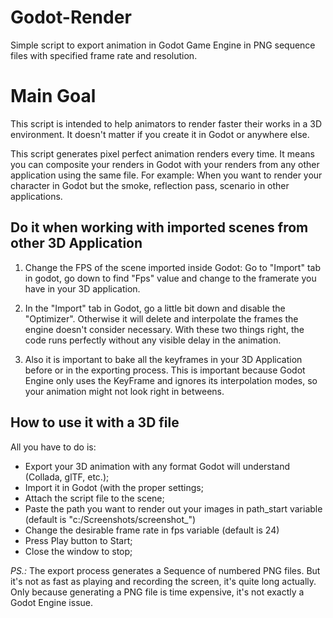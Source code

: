 # Godot-Render
Simple script to export animation in Godot Game Engine in PNG sequence files with specified frame rate and resolution.

# Main Goal
This script is intended to help animators to render faster their works in a 3D environment. It doesn't matter if you create it in Godot or anywhere else.

This script generates pixel perfect animation renders every time. It means you can composite your renders in Godot with your renders from any other application using the same file. For example: When you want to render your character in Godot but the smoke, reflection pass, scenario in other applications.

## Do it when working with imported scenes from other 3D Application

1) Change the FPS of the scene imported inside Godot: Go to "Import" tab in godot, go down to find "Fps" value and change to the framerate you have in your 3D application.

2) In the "Import" tab in Godot, go a little bit down and disable the "Optimizer". Otherwise it will delete and interpolate the frames the engine doesn't consider necessary. With these two things right, the code runs perfectly without any visible delay in the animation.

3) Also it is important to bake all the keyframes in your 3D Application before or in the exporting process. This is important because Godot Engine only uses the KeyFrame and ignores its interpolation modes, so your animation might not look right in betweens.

## How to use it with a 3D file

All you have to do is:
- Export your 3D animation with any format Godot will understand (Collada, glTF, etc.);
- Import it in Godot (with the proper settings;
- Attach the script file to the scene;
- Paste the path you want to render out your images in path_start variable (default is "c:/Screenshots/screenshot_")
- Change the desirable frame rate in fps variable (default is 24)
- Press Play button to Start;
- Close the window to stop;

*PS.:* The export process generates a Sequence of numbered PNG files. But it's not as fast as playing and recording the screen, it's quite long actually. Only because generating a PNG file is time expensive, it's not exactly a Godot Engine issue.
